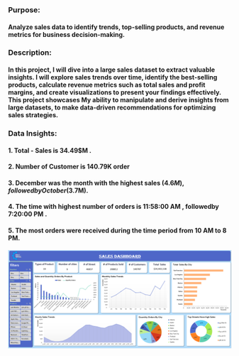 
### Purpose: 
#### Analyze sales data to identify trends, top-selling products, and revenue metrics for business decision-making.

### Description: 
#### In this project, I will dive into a large sales dataset to extract valuable insights. I will explore sales trends over time, identify the best-selling products, calculate revenue metrics such as total sales and profit margins, and create visualizations to present your findings effectively. This project showcases My ability to manipulate and derive insights from large datasets, to make data-driven recommendations for optimizing sales strategies.

### Data Insights:
#### 1. Total - Sales is 34.49$M .  

#### 2. Number of Customer is 140.79K order

#### 3. December was the month with the highest sales (4.6$M ),followed by October ( 3.7$M).

#### 4. The time with highest number of orders is 11:58:00 AM , followedby 7:20:00 PM .

#### 5. The most orders were received during the time period from 10 AM to 8 PM.                            

![image](Dashboard.png)
